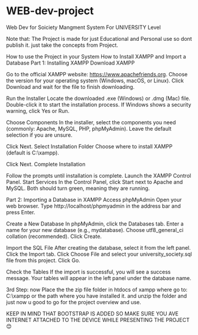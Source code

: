 # WEB-dev-project
Web Dev for Soiciety Mangment System For UNIVERSITY Level

Note that:
The Project is made for just Educational and Personal use so dont publish it. just take the concepts from Project.

How to use the Project in your System 
How to Install XAMPP and Import a Database
Part 1: Installing XAMPP
Download XAMPP

Go to the official XAMPP website: https://www.apachefriends.org.
Choose the version for your operating system (Windows, macOS, or Linux).
Click Download and wait for the file to finish downloading.

Run the Installer
Locate the downloaded .exe (Windows) or .dmg (Mac) file.
Double-click it to start the installation process.
If Windows shows a security warning, click Yes or Run.

Choose Components
In the installer, select the components you need (commonly: Apache, MySQL, PHP, phpMyAdmin).
Leave the default selection if you are unsure.

Click Next.
Select Installation Folder
Choose where to install XAMPP (default is C:\xampp).

Click Next.
Complete Installation

Follow the prompts until installation is complete.
Launch the XAMPP Control Panel.
Start Services
In the Control Panel, click Start next to Apache and MySQL.
Both should turn green, meaning they are running.

Part 2: Importing a Database in XAMPP
Access phpMyAdmin
Open your web browser.
Type http://localhost/phpmyadmin in the address bar and press Enter.

Create a New Database
In phpMyAdmin, click the Databases tab.
Enter a name for your new database (e.g., mydatabase).
Choose utf8_general_ci collation (recommended).
Click Create.

Import the SQL File
After creating the database, select it from the left panel.
Click the Import tab.
Click Choose File and select your university_society.sql file from this project.
Click Go.

Check the Tables
If the import is successful, you will see a success message.
Your tables will appear in the left panel under the database name.

3rd Step:
now Place the the zip file folder in htdocs of xampp where 
go to: C:\xampp or the path where you have installed it.
and unzip the folder and just now u good to go for the project overview and use.

KEEP IN MIND THAT BOOTSTRAP IS ADDED SO MAKE SURE YOU AVE INTERNET ATTACHED TO THE DEVICE WHILE PRESENTING THE PROJECT😊

